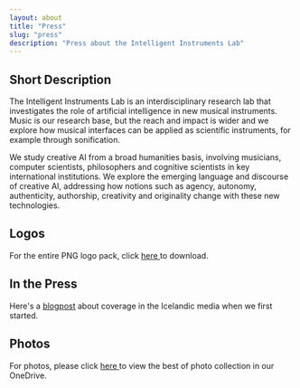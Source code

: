 ```yaml
---
layout: about
title: "Press"
slug: "press"
description: "Press about the Intelligent Instruments Lab"
---
```


<!-- <script>
  import CaptionedImage from "../components/Images/CaptionedImage.svelte"
</script> -->

## **Short Description**

The Intelligent Instruments Lab is an interdisciplinary research lab that investigates the role of artificial intelligence in new musical instruments. Music is our research base, but the reach and impact is wider and we explore how musical interfaces can be applied as scientific instruments, for example through sonification.

We study creative AI from a broad humanities basis, involving musicians, computer scientists, philosophers and cognitive scientists in key international institutions. We explore the emerging language and discourse of creative AI, addressing how notions such as agency, autonomy, authenticity, authorship, creativity and originality change with these new technologies.
</br>

## **Logos**


For the entire PNG logo pack, click <a href="http://users.sussex.ac.uk/~thm21/thor/iil/iil_logos.zip" target="_blank"> here </a> to download.
</br>

## **In the Press**

Here's a <a href="https://iil.is/news/icelandic-news" target="_blank">blogpost</a> about coverage in the Icelandic media when we first started. 
</br>

## **Photos**

For photos, please click <a href="https://listahaskoliislands-my.sharepoint.com/:f:/g/personal/thor_magnusson_lhi_is/Eo7hKp4DCTtDn7aEZ88W_z4BVAe16xEW9u9NBLzwz44y5w?e=cYIMDs" target="_blank">  here </a> to view the best of photo collection in our OneDrive.
</br>
